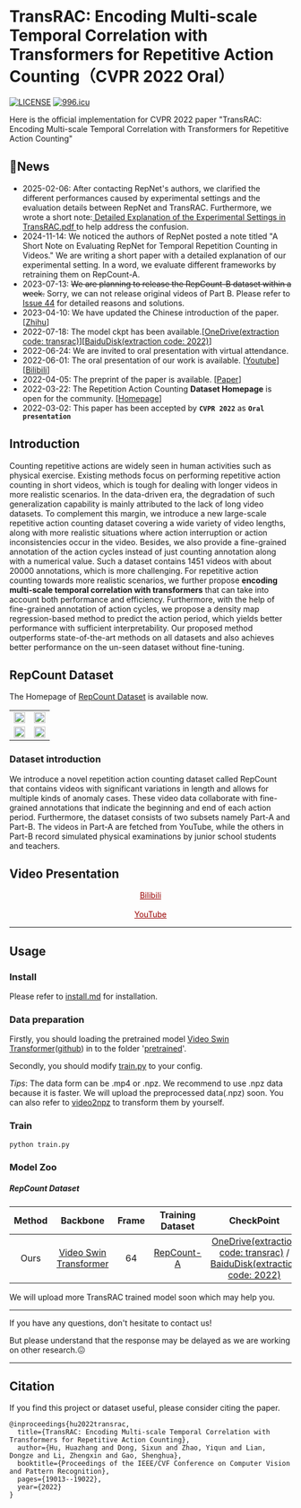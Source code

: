 # TransRAC: Encoding Multi-scale Temporal Correlation with Transformers for Repetitive Action Counting（CVPR 2022 Oral）
[![LICENSE](https://img.shields.io/badge/license-Anti%20996-blue.svg)](https://github.com/996icu/996.ICU/blob/master/LICENSE)
[![996.icu](https://img.shields.io/badge/link-996.icu-red.svg)](https://996.icu)

Here is the official implementation for CVPR 2022 paper "TransRAC: Encoding Multi-scale Temporal Correlation with Transformers for Repetitive Action Counting" 


## 🌱News
- 2025-02-06: After contacting RepNet's authors, we clarified the different performances caused by experimental settings and the evaluation details between RepNet and TransRAC. Furthermore, we wrote a short note:[ Detailed Explanation of the Experimental Settings in TransRAC.pdf ](https://github.com/SvipRepetitionCounting/TransRAC/blob/main/TranRAC_Experimental_Settings.pdf) to help address the confusion.
- 2024-11-14: We noticed the authors of RepNet posted a note titled "A Short Note on Evaluating RepNet for Temporal Repetition Counting in Videos."  We are writing a short paper with a detailed explanation of our experimental setting. In a word, we evaluate different frameworks by retraining them on RepCount-A.
- 2023-07-13: ~~We are planning to release the RepCount-B dataset within a week.~~ Sorry, we can not release original videos of Part B. Please refer to [Issue 44](https://github.com/SvipRepetitionCounting/TransRAC/issues/44) for detailed reasons and solutions.
- 2023-04-10: We have updated the Chinese introduction of the paper. [[Zhihu](https://zhuanlan.zhihu.com/p/543376943?)]
- 2022-07-18: The model ckpt has been available.[[OneDrive(extraction code: transrac)](https://shanghaitecheducn-my.sharepoint.com/:f:/g/personal/dongsx_shanghaitech_edu_cn/Eg2-I2dG_BhKkuBJGnTg200BhhsEAYmCx3xgAvRuTEURuA?e=YURfkP)][[BaiduDisk(extraction code: 2022)](https://pan.baidu.com/s/13pVq7JVsaM9MrJ-AsO5Lvw?pwd=2022)]
- 2022-06-24: We are invited to oral presentation with virtual attendance. 
- 2022-06-01: The oral presentation of our work is available. [[Youtube](https://youtu.be/SFpUS9mHHpk)] [[Bilibili](https://www.bilibili.com/video/BV1B94y1S7oP?share_source=copy_web)]
- 2022-04-05: The preprint of the paper is available. [[Paper](https://arxiv.org/abs/2204.01018)]
- 2022-03-22: The Repetition Action Counting **Dataset Homepage** is open for the community. [[Homepage](https://svip-lab.github.io/dataset/RepCount_dataset.html)]
- 2022-03-02: This paper has been accepted by **`CVPR 2022`** as  **`Oral presentation`**

## Introduction
Counting repetitive actions are widely seen in human activities such as physical exercise. Existing methods focus on performing repetitive action counting in short videos, which is tough for dealing with longer videos in more realistic scenarios. In the data-driven era, the degradation of such generalization capability is mainly attributed to the lack of long video datasets. To complement this margin, we introduce a new large-scale repetitive action counting dataset covering a wide variety of video lengths, along with more realistic situations where action interruption or action inconsistencies occur in the video. Besides, we also provide a fine-grained annotation of the action cycles instead of just counting annotation along with a numerical value. Such a dataset contains 1451 videos with about 20000 annotations, which is more challenging. For repetitive action counting towards more realistic scenarios, we further propose **encoding multi-scale temporal correlation with transformers** that can take into account both performance and efficiency. Furthermore, with the help of fine-grained annotation of action cycles, we propose a density map regression-based method to predict the action period, which yields better performance with sufficient interpretability. Our proposed method outperforms state-of-the-art methods on all datasets and also achieves better performance on the un-seen dataset without fine-tuning. 




## RepCount Dataset   
The Homepage of [RepCount Dataset](https://svip-lab.github.io/dataset/RepCount_dataset.html) is available now. 

<table rules="none" align="center">
	<tr>
		<td>
			<center>
				<img src="https://github.com/SvipRepetitionCounting/TransRAC/blob/main/figures/raising.gif" width="100%" />
      </center>
		</td>
		<td>
			<center>
				<img src="https://github.com/SvipRepetitionCounting/TransRAC/blob/main/figures/jump_jack.gif" width="100%" />
      </center>
		</td>
  </tr>
  <tr>
		<td>
			<center>
				<img src="https://github.com/SvipRepetitionCounting/TransRAC/blob/main/figures/squat.gif" width="100%" />
      </center>
		</td>
    <td>
			<center>
				<img src="https://github.com/SvipRepetitionCounting/TransRAC/blob/main/figures/pull_up.gif" width="100%" />
			</center>
		</td>
	</tr>
</table>


### Dataset introduction  
We introduce a novel repetition action counting dataset called RepCount that contains videos with significant variations in length and allows for multiple kinds of anomaly cases. These video data collaborate with fine-grained annotations that indicate the beginning and end of each action period. Furthermore, the dataset consists of two subsets namely Part-A and Part-B. The videos in Part-A are fetched from YouTube, while the others in Part-B record simulated physical examinations by junior school students and teachers.   

## Video Presentation  
<center><a href="https://www.bilibili.com/video/BV1B94y1S7oP?share_source=copy_web" target="_blank" style="color: #990000"> Bilibili </a></center>       <br/> 
<center><a href="https://youtu.be/SFpUS9mHHpk" target="_blank" style="color: #990000"> YouTube </a></center>  

------
## Usage  
### Install 
Please refer to [install.md](https://github.com/SvipRepetitionCounting/TransRAC/blob/main/install.md) for installation.

### Data preparation
Firstly, you should loading the pretrained model [Video Swin Transformer](https://github.com/SwinTransformer/Video-Swin-Transformer)([github](https://github.com/SwinTransformer/storage/releases/download/v1.0.4/swin_tiny_patch244_window877_kinetics400_1k.pth)) in to the folder '[pretrained](https://github.com/SvipRepetitionCounting/TransRAC/tree/main/pretrained)'.

Secondly, you should modify [train.py](https://github.com/SvipRepetitionCounting/TransRAC/blob/main/train.py) to your config.

*Tips*: The data form can be .mp4 or .npz. We recommend to use .npz data because it is faster. We will upload the preprocessed data(.npz) soon. You can also refer to [video2npz](https://github.com/SvipRepetitionCounting/TransRAC/blob/main/tools/video2npz.py) to transform them by yourself.


### Train   
` python train.py `    

### Model Zoo
##### RepCount Dataset 
|  Method   | Backbone | Frame | Training Dataset | CheckPoint |  MAE  | OBO |
|  :---: | :-----: | :----:  | :----:       |  :---------------------------:            | :---: | :---: |
| Ours  | [Video Swin Transformer](https://github.com/SwinTransformer/Video-Swin-Transformer) | 64 | [RepCount-A](https://svip-lab.github.io/dataset/RepCount_dataset.html) | [OneDrive(extraction code: transrac)](https://shanghaitecheducn-my.sharepoint.com/:f:/g/personal/dongsx_shanghaitech_edu_cn/Eg2-I2dG_BhKkuBJGnTg200BhhsEAYmCx3xgAvRuTEURuA?e=YURfkP) / [BaiduDisk(extraction code: 2022)](https://pan.baidu.com/s/13pVq7JVsaM9MrJ-AsO5Lvw?pwd=2022) | 0.44 | 0.29 |

We will upload more TransRAC trained model soon which may help you.

------


If you have any questions, don't hesitate to contact us!

But please understand that the response may be delayed as we are working on other research.😖

------
## Citation 
If you find this project or dataset useful, please consider citing the paper.
```
@inproceedings{hu2022transrac,
  title={TransRAC: Encoding Multi-scale Temporal Correlation with Transformers for Repetitive Action Counting},
  author={Hu, Huazhang and Dong, Sixun and Zhao, Yiqun and Lian, Dongze and Li, Zhengxin and Gao, Shenghua},
  booktitle={Proceedings of the IEEE/CVF Conference on Computer Vision and Pattern Recognition},
  pages={19013--19022},
  year={2022}
}
```


